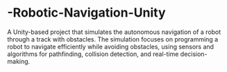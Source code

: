 # -Robotic-Navigation-Unity
A Unity-based project that simulates the autonomous navigation of a robot through a track with obstacles. The simulation focuses on programming a robot to navigate efficiently while avoiding obstacles, using sensors and algorithms for pathfinding, collision detection, and real-time decision-making.
